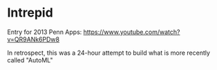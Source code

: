 Intrepid
========

Entry for 2013 Penn Apps:
https://www.youtube.com/watch?v=QR9ANk6PDw8

In retrospect, this was a 24-hour attempt to build what is more recently called "AutoML" 
